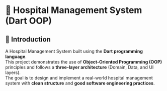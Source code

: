 # 🏥 Hospital Management System (Dart OOP)

## 📘 Introduction
A Hospital Management System built using the **Dart programming language**.  
This project demonstrates the use of **Object-Oriented Programming (OOP)** principles and follows a **three-layer architecture** (Domain, Data, and UI layers).  
The goal is to design and implement a real-world hospital management system with **clean structure** and **good software engineering practices**.

